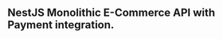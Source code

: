 ## NestJS Monolithic E-Commerce API with Payment integration.

<!--to configure environment variables in Nestjs, we have to install the @nestjs/config package-->
<!--I will later figure out how to use a secretes manager -->
